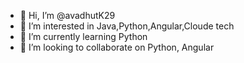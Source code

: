 - 👋 Hi, I’m @avadhutK29
- 👀 I’m interested in Java,Python,Angular,Cloude tech
- 🌱 I’m currently learning Python
- 💞️ I’m looking to collaborate on Python, Angular


<!---
avadhutK29/avadhutK29 is a ✨ special ✨ repository because its `README.md` (this file) appears on your GitHub profile.
You can click the Preview link to take a look at your changes.
--->
